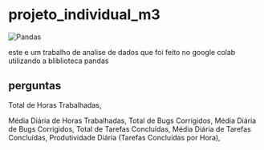 # projeto_individual_m3
![Pandas](https://img.shields.io/badge/pandas-%23150458.svg?style=for-the-badge&logo=pandas&logoColor=white)

este e um trabalho de analise de dados que foi feito no google colab utilizando a bliblioteca pandas

## perguntas
Total de Horas Trabalhadas,

Média Diária de Horas Trabalhadas,
Total de Bugs Corrigidos,
Média Diária de Bugs Corrigidos,
Total de Tarefas Concluídas,
Média Diária de Tarefas Concluídas,
Produtividade Diária (Tarefas Concluídas por Hora),
